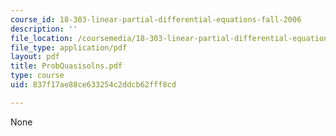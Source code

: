 ```yaml
---
course_id: 18-303-linear-partial-differential-equations-fall-2006
description: ''
file_location: /coursemedia/18-303-linear-partial-differential-equations-fall-2006/837f17ae88ce633254c2ddcb62fff8cd_ProbQuasisolns.pdf
file_type: application/pdf
layout: pdf
title: ProbQuasisolns.pdf
type: course
uid: 837f17ae88ce633254c2ddcb62fff8cd

---
```

None